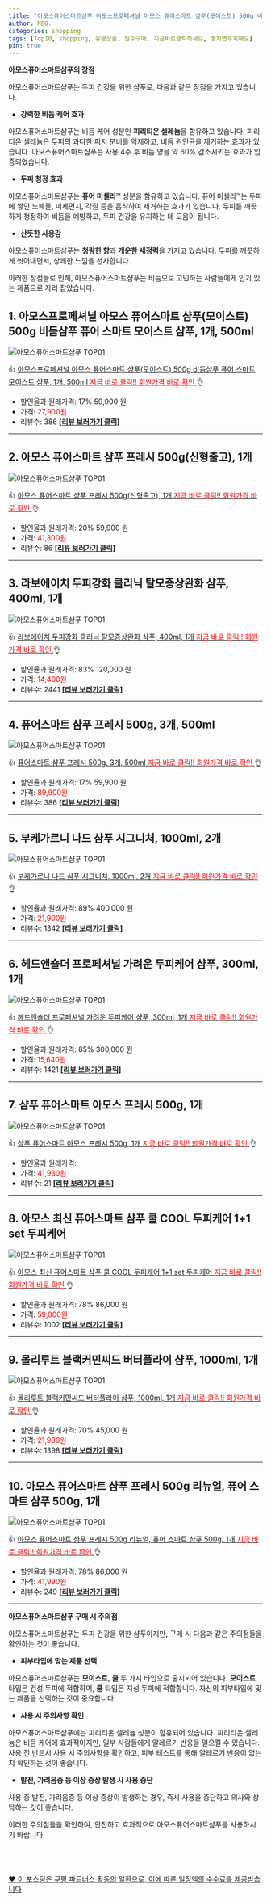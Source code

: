 ```yaml
---
title: "아모스퓨어스마트샴푸 아모스프로페셔널 아모스 퓨어스마트 샴푸(모이스트) 500g 비듬샴푸 퓨어 스마트 모이스트 샴푸, 1개, 500ml 필수 필요 추천 제품 비교 최저 가격 비교 장점 구매 후기 구매평"
author: NEO.
categories: shopping
tags: [Top10, shopping, 유행상품, 필수구매, 지금바로클릭하세요, 놓치면후회해요]
pin: true
---
```

**아모스퓨어스마트샴푸의 장점**

아모스퓨어스마트샴푸는 두피 건강을 위한 샴푸로, 다음과 같은 장점을 가지고 있습니다.

* **강력한 비듬 케어 효과**

아모스퓨어스마트샴푸는 비듬 케어 성분인 **피리티온 셀레늄**을 함유하고 있습니다. 피리티온 셀레늄은 두피의 과다한 피지 분비를 억제하고, 비듬 원인균을 제거하는 효과가 있습니다. 아모스퓨어스마트샴푸는 사용 4주 후 비듬 양을 약 60% 감소시키는 효과가 입증되었습니다.

* **두피 청정 효과**

아모스퓨어스마트샴푸는 **퓨어 미셀라™** 성분을 함유하고 있습니다. 퓨어 미셀라™는 두피에 쌓인 노폐물, 미세먼지, 각질 등을 흡착하여 제거하는 효과가 있습니다. 두피를 깨끗하게 청정하여 비듬을 예방하고, 두피 건강을 유지하는 데 도움이 됩니다.

* **산뜻한 사용감**

아모스퓨어스마트샴푸는 **청량한 향**과 **개운한 세정력**을 가지고 있습니다. 두피를 깨끗하게 씻어내면서, 상쾌한 느낌을 선사합니다.

이러한 장점들로 인해, 아모스퓨어스마트샴푸는 비듬으로 고민하는 사람들에게 인기 있는 제품으로 자리 잡았습니다.

   

## 1. 아모스프로페셔널 아모스 퓨어스마트 샴푸(모이스트) 500g 비듬샴푸 퓨어 스마트 모이스트 샴푸, 1개, 500ml

![아모스퓨어스마트샴푸 TOP01](https://thumbnail9.coupangcdn.com/thumbnails/remote/490x490ex/image/vendor_inventory/c4e5/4b2e9ccdccb61dea302658ca2d676ac8c971643776010b5c0b46f7789840.jpg)


👍 [아모스프로페셔널 아모스 퓨어스마트 샴푸(모이스트) 500g 비듬샴푸 퓨어 스마트 모이스트 샴푸, 1개, 500ml <font color=red> 지금 바로 클릭!! 회원가격 바로 확인 </font> ](https://link.coupang.com/re/AFFSDP?lptag=AF3617701&subid=GithubCoopas&pageKey=7670735608&traceid=V0-153&itemId=20461817569&vendorItemId=87900973167) 👌 


- 할인율과 원래가격: 17%  59,900   원
- 가격: <span style='color:red'>27,900원</span>
- 리뷰수: 386  [**[리뷰 보러가기 클릭]**](https://link.coupang.com/re/AFFSDP?lptag=AF3617701&subid=GithubCoopas&pageKey=7670735608&traceid=V0-153&itemId=20461817569&vendorItemId=87900973167)

---


   

## 2. 아모스 퓨어스마트 샴푸 프레시 500g(신형출고), 1개

![아모스퓨어스마트샴푸 TOP01](https://thumbnail10.coupangcdn.com/thumbnails/remote/490x490ex/image/vendor_inventory/5bdc/a3fa921df7a30b7b80dd3fcb17cb28127839675ffe12eee03969aa34b3e3.jpg)


👍 [아모스 퓨어스마트 샴푸 프레시 500g(신형출고), 1개 <font color=red> 지금 바로 클릭!! 회원가격 바로 확인 </font> ](https://link.coupang.com/re/AFFSDP?lptag=AF3617701&subid=GithubCoopas&pageKey=7744995249&traceid=V0-153&itemId=20847246365&vendorItemId=87914827557) 👌 


- 할인율과 원래가격: 20%  59,900   원
- 가격: <span style='color:red'>41,300원</span>
- 리뷰수: 86  [**[리뷰 보러가기 클릭]**](https://link.coupang.com/re/AFFSDP?lptag=AF3617701&subid=GithubCoopas&pageKey=7744995249&traceid=V0-153&itemId=20847246365&vendorItemId=87914827557)

---


   

## 3. 라보에이치 두피강화 클리닉 탈모증상완화 샴푸, 400ml, 1개

![아모스퓨어스마트샴푸 TOP01](https://thumbnail8.coupangcdn.com/thumbnails/remote/490x490ex/image/retail/images/541357690162800-7f925e3a-a248-477b-85b1-c46a9d58bb54.jpg)


👍 [라보에이치 두피강화 클리닉 탈모증상완화 샴푸, 400ml, 1개 <font color=red> 지금 바로 클릭!! 회원가격 바로 확인 </font> ](https://link.coupang.com/re/AFFSDP?lptag=AF3617701&subid=GithubCoopas&pageKey=1623813820&traceid=V0-153&itemId=20002367557&vendorItemId=70760458095) 👌 


- 할인율과 원래가격: 83%  120,000   원
- 가격: <span style='color:red'>14,400원</span>
- 리뷰수: 2441  [**[리뷰 보러가기 클릭]**](https://link.coupang.com/re/AFFSDP?lptag=AF3617701&subid=GithubCoopas&pageKey=1623813820&traceid=V0-153&itemId=20002367557&vendorItemId=70760458095)

---


   

## 4. 퓨어스마트 샴푸 프레시 500g, 3개, 500ml

![아모스퓨어스마트샴푸 TOP01](https://thumbnail10.coupangcdn.com/thumbnails/remote/490x490ex/image/vendor_inventory/d703/6187ad4aa135f6132d399e0a8f1ca64ac4d8c4b0fc7fd99d8da902133de9.jpg)


👍 [퓨어스마트 샴푸 프레시 500g, 3개, 500ml <font color=red> 지금 바로 클릭!! 회원가격 바로 확인 </font> ](https://link.coupang.com/re/AFFSDP?lptag=AF3617701&subid=GithubCoopas&pageKey=7749661671&traceid=V0-153&itemId=20871323658&vendorItemId=87938618020) 👌 


- 할인율과 원래가격: 17%  59,900   원
- 가격: <span style='color:red'>89,900원</span>
- 리뷰수: 386  [**[리뷰 보러가기 클릭]**](https://link.coupang.com/re/AFFSDP?lptag=AF3617701&subid=GithubCoopas&pageKey=7749661671&traceid=V0-153&itemId=20871323658&vendorItemId=87938618020)

---


   

## 5. 부케가르니 나드 샴푸 시그니처, 1000ml, 2개

![아모스퓨어스마트샴푸 TOP01](https://thumbnail8.coupangcdn.com/thumbnails/remote/490x490ex/image/retail/images/2414591403012493-36bddce4-9c59-4e2d-8b89-52f7edb1c9d9.jpg)


👍 [부케가르니 나드 샴푸 시그니처, 1000ml, 2개 <font color=red> 지금 바로 클릭!! 회원가격 바로 확인 </font> ](https://link.coupang.com/re/AFFSDP?lptag=AF3617701&subid=GithubCoopas&pageKey=5832178307&traceid=V0-153&itemId=19705861480&vendorItemId=4428105221) 👌 


- 할인율과 원래가격: 89%  400,000   원
- 가격: <span style='color:red'>21,900원</span>
- 리뷰수: 1342  [**[리뷰 보러가기 클릭]**](https://link.coupang.com/re/AFFSDP?lptag=AF3617701&subid=GithubCoopas&pageKey=5832178307&traceid=V0-153&itemId=19705861480&vendorItemId=4428105221)

---


   

## 6. 헤드앤숄더 프로페셔널 가려운 두피케어 샴푸, 300ml, 1개

![아모스퓨어스마트샴푸 TOP01](https://thumbnail8.coupangcdn.com/thumbnails/remote/490x490ex/image/retail/images/251337724189330-cbc70f30-0e51-40d5-9408-6cca03dd90b5.jpg)


👍 [헤드앤숄더 프로페셔널 가려운 두피케어 샴푸, 300ml, 1개 <font color=red> 지금 바로 클릭!! 회원가격 바로 확인 </font> ](https://link.coupang.com/re/AFFSDP?lptag=AF3617701&subid=GithubCoopas&pageKey=322942318&traceid=V0-153&itemId=18122935710&vendorItemId=85273995116) 👌 


- 할인율과 원래가격: 85%  300,000   원
- 가격: <span style='color:red'>15,640원</span>
- 리뷰수: 1421  [**[리뷰 보러가기 클릭]**](https://link.coupang.com/re/AFFSDP?lptag=AF3617701&subid=GithubCoopas&pageKey=322942318&traceid=V0-153&itemId=18122935710&vendorItemId=85273995116)

---


   

## 7. 샴푸 퓨어스마트 아모스 프레시 500g, 1개

![아모스퓨어스마트샴푸 TOP01](https://thumbnail7.coupangcdn.com/thumbnails/remote/490x490ex/image/vendor_inventory/e06b/cfcade1aaa4f08df736da8b3fcdb366fbcaf67b589001eed9f923bc371af.jpg)


👍 [샴푸 퓨어스마트 아모스 프레시 500g, 1개 <font color=red> 지금 바로 클릭!! 회원가격 바로 확인 </font> ](https://link.coupang.com/re/AFFSDP?lptag=AF3617701&subid=GithubCoopas&pageKey=7702670433&traceid=V0-153&itemId=20627684854&vendorItemId=87701702915) 👌 


- 할인율과 원래가격: 
- 가격: <span style='color:red'>41,930원</span>
- 리뷰수: 21  [**[리뷰 보러가기 클릭]**](https://link.coupang.com/re/AFFSDP?lptag=AF3617701&subid=GithubCoopas&pageKey=7702670433&traceid=V0-153&itemId=20627684854&vendorItemId=87701702915)

---


   

## 8. 아모스 최신 퓨어스마트 샴푸 쿨 COOL 두피케어 1+1 set 두피케어

![아모스퓨어스마트샴푸 TOP01](https://thumbnail10.coupangcdn.com/thumbnails/remote/490x490ex/image/vendor_inventory/4c7f/064caabb908b21600fab596a949296a35181a780649476e98262b15b8e7d.JPG)


👍 [아모스 최신 퓨어스마트 샴푸 쿨 COOL 두피케어 1+1 set 두피케어 <font color=red> 지금 바로 클릭!! 회원가격 바로 확인 </font> ](https://link.coupang.com/re/AFFSDP?lptag=AF3617701&subid=GithubCoopas&pageKey=7510429225&traceid=V0-153&itemId=19677884527&vendorItemId=86783334867) 👌 


- 할인율과 원래가격: 78%  86,000   원
- 가격: <span style='color:red'>59,000원</span>
- 리뷰수: 1002  [**[리뷰 보러가기 클릭]**](https://link.coupang.com/re/AFFSDP?lptag=AF3617701&subid=GithubCoopas&pageKey=7510429225&traceid=V0-153&itemId=19677884527&vendorItemId=86783334867)

---


   

## 9. 몰리루트 블랙커민씨드 버터플라이 샴푸, 1000ml, 1개

![아모스퓨어스마트샴푸 TOP01](https://thumbnail10.coupangcdn.com/thumbnails/remote/490x490ex/image/retail/images/2023/04/26/10/4/496e5b09-6d08-4336-8fe8-bb591bab2b8b.jpg)


👍 [몰리루트 블랙커민씨드 버터플라이 샴푸, 1000ml, 1개 <font color=red> 지금 바로 클릭!! 회원가격 바로 확인 </font> ](https://link.coupang.com/re/AFFSDP?lptag=AF3617701&subid=GithubCoopas&pageKey=7294543732&traceid=V0-153&itemId=18651736156&vendorItemId=85786579286) 👌 


- 할인율과 원래가격: 70%  45,000   원
- 가격: <span style='color:red'>21,900원</span>
- 리뷰수: 1398  [**[리뷰 보러가기 클릭]**](https://link.coupang.com/re/AFFSDP?lptag=AF3617701&subid=GithubCoopas&pageKey=7294543732&traceid=V0-153&itemId=18651736156&vendorItemId=85786579286)

---


   

## 10. 아모스 퓨어스마트 샴푸 프레시 500g 리뉴얼, 퓨어 스마트 샴푸 500g, 1개

![아모스퓨어스마트샴푸 TOP01](https://thumbnail10.coupangcdn.com/thumbnails/remote/490x490ex/image/vendor_inventory/6a5c/2220a744181c82394661fa3daf2f9a6ece0e3ec32e23753423995b20f13b.png)


👍 [아모스 퓨어스마트 샴푸 프레시 500g 리뉴얼, 퓨어 스마트 샴푸 500g, 1개 <font color=red> 지금 바로 클릭!! 회원가격 바로 확인 </font> ](https://link.coupang.com/re/AFFSDP?lptag=AF3617701&subid=GithubCoopas&pageKey=7691809912&traceid=V0-153&itemId=20571073566&vendorItemId=87524799356) 👌 


- 할인율과 원래가격: 78%  86,000   원
- 가격: <span style='color:red'>41,990원</span>
- 리뷰수: 249  [**[리뷰 보러가기 클릭]**](https://link.coupang.com/re/AFFSDP?lptag=AF3617701&subid=GithubCoopas&pageKey=7691809912&traceid=V0-153&itemId=20571073566&vendorItemId=87524799356)

---
**아모스퓨어스마트샴푸 구매 시 주의점**

아모스퓨어스마트샴푸는 두피 건강을 위한 샴푸이지만, 구매 시 다음과 같은 주의점들을 확인하는 것이 좋습니다.

* **피부타입에 맞는 제품 선택**

아모스퓨어스마트샴푸는 **모이스트**, **쿨** 두 가지 타입으로 출시되어 있습니다. **모이스트** 타입은 건성 두피에 적합하며, **쿨** 타입은 지성 두피에 적합합니다. 자신의 피부타입에 맞는 제품을 선택하는 것이 중요합니다.

* **사용 시 주의사항 확인**

아모스퓨어스마트샴푸에는 피리티온 셀레늄 성분이 함유되어 있습니다. 피리티온 셀레늄은 비듬 케어에 효과적이지만, 일부 사람들에게 알레르기 반응을 일으킬 수 있습니다. 사용 전 반드시 사용 시 주의사항을 확인하고, 피부 테스트를 통해 알레르기 반응이 없는지 확인하는 것이 좋습니다.

* **발진, 가려움증 등 이상 증상 발생 시 사용 중단**

사용 중 발진, 가려움증 등 이상 증상이 발생하는 경우, 즉시 사용을 중단하고 의사와 상담하는 것이 좋습니다.

이러한 주의점들을 확인하여, 안전하고 효과적으로 아모스퓨어스마트샴푸를 사용하시기 바랍니다.<br><br><br><br><br> [ ❤  이 포스팅은 쿠팡 파트너스 활동의 일환으로, 이에 따른 일정액의 수수료를 제공받습니다](https://link.coupang.com/a/bcEFyh)